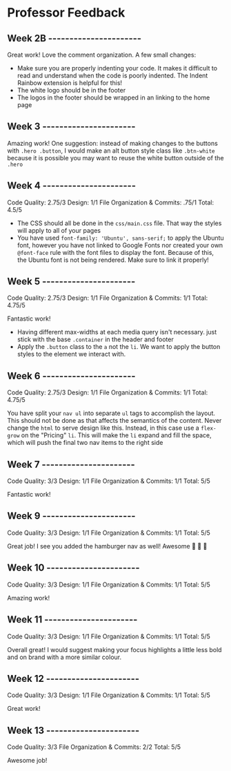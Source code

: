 # Professor Feedback

## Week 2B ----------------------

Great work! Love the comment organization. A few small changes:

- Make sure you are properly indenting your code. It makes it difficult to read and understand when the code is poorly indented. The Indent Rainbow extension is helpful for this!
- The white logo should be in the footer
- The logos in the footer should be wrapped in an <a> linking to the home page

## Week 3 ----------------------

Amazing work! One suggestion: instead of making changes to the buttons with `.hero .button`, I would make an alt button style class like `.btn-white` because it is possible you may want to reuse the white button outside of the `.hero`

## Week 4 ----------------------

Code Quality: 2.75/3
Design: 1/1
File Organization & Commits: .75/1
Total: 4.5/5

- The CSS should all be done in the `css/main.css` file. That way the styles will apply to all of your pages
- You have used `font-family: 'Ubuntu', sans-serif;` to apply the Ubuntu font, however you have not linked to Google Fonts nor created your own `@font-face` rule with the font files to display the font. Because of this, the Ubuntu font is not being rendered. Make sure to link it properly!

## Week 5 ----------------------

Code Quality: 2.75/3
Design: 1/1
File Organization & Commits: 1/1
Total: 4.75/5

Fantastic work!

- Having different max-widths at each media query isn't necessary. just stick with the base `.container` in the header and footer
- Apply the `.button` class to the `a` not the `li`. We want to apply the button styles to the element we interact with.

## Week 6 ----------------------

Code Quality: 2.75/3
Design: 1/1
File Organization & Commits: 1/1
Total: 4.75/5

You have split your `nav ul` into separate `ul` tags to accomplish the layout. This should not be done as that affects the semantics of the content. Never change the `html` to serve design like this. Instead, in this case use a `flex-grow` on the "Pricing" `li`. This will make the `li` expand and fill the space, which will push the final two nav items to the right side

## Week 7 ----------------------

Code Quality: 3/3
Design: 1/1
File Organization & Commits: 1/1
Total: 5/5

Fantastic work!

## Week 9 ----------------------

Code Quality: 3/3
Design: 1/1
File Organization & Commits: 1/1
Total: 5/5

Great job! I see you added the hamburger nav as well! Awesome 🍔 🍔 🍔

## Week 10 ----------------------

Code Quality: 3/3
Design: 1/1
File Organization & Commits: 1/1
Total: 5/5

Amazing work!

## Week 11 ----------------------

Code Quality: 3/3
Design: 1/1
File Organization & Commits: 1/1
Total: 5/5

Overall great! I would suggest making your focus highlights a little less bold and on brand with a more similar colour.

## Week 12 ----------------------

Code Quality: 3/3
Design: 1/1
File Organization & Commits: 1/1
Total: 5/5

Great work!

## Week 13 ----------------------

Code Quality: 3/3
File Organization & Commits: 2/2
Total: 5/5

Awesome job!